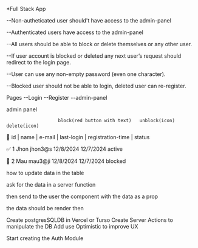 *Full Stack App

--Non-autheticated user should't have access to the admin-panel

--Authenticated users have access to the admin-panel

--All users should be able to block or delete themselves or any other user.

--If user account is blocked or deleted any next user’s request should redirect to the login page.

--User can use any non-empty password (even one character). 

--Blocked user should not be able to login, deleted user can re-register.


Pages
 --Login
 --Register
 --admin-panel


admin panel

					   block(red button with text)   unblock(icon)  delete(icon)
 🔳    id | name | e-mail | last-login | registration-time | status

 ✅     1  Jhon    jhon3@s   12/8/2024    12/7/2024           active

 🔳     2  Mau     mau3@ji   12/8/2024    12/7/2024           blocked




how to update data in the table

ask for the data in a server function

then send to the user the component with the data as a prop

the data should be render then



Create postgresSQLDB in Vercel or Turso
Create Server Actions to manipulate the DB
Add use Optimistic to improve UX


Start creating the Auth Module
